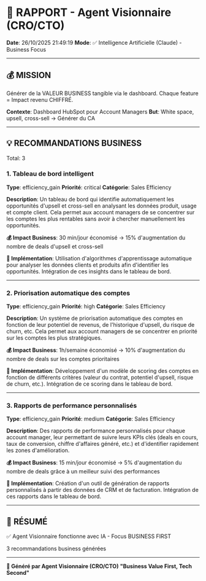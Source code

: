 # 🚀 RAPPORT - Agent Visionnaire (CRO/CTO)

**Date**: 26/10/2025 21:49:19
**Mode**: ✅ Intelligence Artificielle (Claude) - Business Focus

---

## 💰 MISSION

Générer de la VALEUR BUSINESS tangible via le dashboard.
Chaque feature = Impact revenu CHIFFRÉ.

**Contexte**: Dashboard HubSpot pour Account Managers
**But**: White space, upsell, cross-sell → Générer du CA

---

## 💡 RECOMMANDATIONS BUSINESS

Total: 3


### 1. Tableau de bord intelligent

**Type**: efficiency_gain
**Priorité**: critical
**Catégorie**: Sales Efficiency

**Description**: Un tableau de bord qui identifie automatiquement les opportunités d'upsell et cross-sell en analysant les données produit, usage et compte client. Cela permet aux account managers de se concentrer sur les comptes les plus rentables sans avoir à chercher manuellement les opportunités.

**💰 Impact Business**: 30 min/jour économisé → 15% d'augmentation du nombre de deals d'upsell et cross-sell





**🔧 Implémentation**: Utilisation d'algorithmes d'apprentissage automatique pour analyser les données clients et produits afin d'identifier les opportunités. Intégration de ces insights dans le tableau de bord.



---

### 2. Priorisation automatique des comptes

**Type**: efficiency_gain
**Priorité**: high
**Catégorie**: Sales Efficiency

**Description**: Un système de priorisation automatique des comptes en fonction de leur potentiel de revenus, de l'historique d'upsell, du risque de churn, etc. Cela permet aux account managers de se concentrer en priorité sur les comptes les plus stratégiques.

**💰 Impact Business**: 1h/semaine économisé → 10% d'augmentation du nombre de deals sur les comptes prioritaires





**🔧 Implémentation**: Développement d'un modèle de scoring des comptes en fonction de différents critères (valeur du contrat, potentiel d'upsell, risque de churn, etc.). Intégration de ce scoring dans le tableau de bord.



---

### 3. Rapports de performance personnalisés

**Type**: efficiency_gain
**Priorité**: medium
**Catégorie**: Sales Efficiency

**Description**: Des rapports de performance personnalisés pour chaque account manager, leur permettant de suivre leurs KPIs clés (deals en cours, taux de conversion, chiffre d'affaires généré, etc.) et d'identifier rapidement les zones d'amélioration.

**💰 Impact Business**: 15 min/jour économisé → 5% d'augmentation du nombre de deals grâce à un meilleur suivi des performances





**🔧 Implémentation**: Création d'un outil de génération de rapports personnalisés à partir des données de CRM et de facturation. Intégration de ces rapports dans le tableau de bord.




---

## 🎯 RÉSUMÉ

✅ Agent Visionnaire fonctionne avec IA - Focus BUSINESS FIRST

3 recommandations business générées

---

**🤖 Généré par Agent Visionnaire (CRO/CTO)**
**"Business Value First, Tech Second"**
